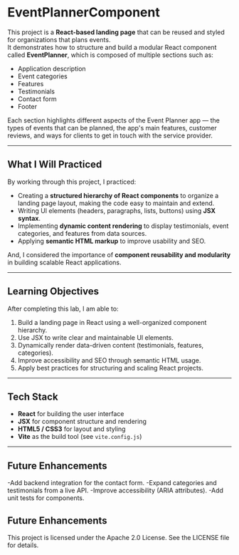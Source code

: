 # EventPlannerComponent

This project is a **React-based landing page** that can be reused and styled for organizations that plans events.  
It demonstrates how to structure and build a modular React component called **EventPlanner**, which is composed of multiple sections such as:

- Application description  
- Event categories  
- Features  
- Testimonials  
- Contact form  
- Footer  

Each section highlights different aspects of the Event Planner app — the types of events that can be planned, the app's main features, customer reviews, and ways for clients to get in touch with the service provider.

---

## What I Will Practiced

By working through this project, I practiced:

- Creating a **structured hierarchy of React components** to organize a landing page layout, making the code easy to maintain and extend.  
- Writing UI elements (headers, paragraphs, lists, buttons) using **JSX syntax**.  
- Implementing **dynamic content rendering** to display testimonials, event categories, and features from data sources.  
- Applying **semantic HTML markup** to improve usability and SEO.  

And, I considered the importance of **component reusability and modularity** in building scalable React applications.

---

## Learning Objectives

After completing this lab, I am able to:

1. Build a landing page in React using a well-organized component hierarchy.  
2. Use JSX to write clear and maintainable UI elements.  
3. Dynamically render data-driven content (testimonials, features, categories).  
4. Improve accessibility and SEO through semantic HTML usage.  
5. Apply best practices for structuring and scaling React projects.  

---

## Tech Stack

- **React** for building the user interface  
- **JSX** for component structure and rendering  
- **HTML5 / CSS3** for layout and styling  
- **Vite** as the build tool (see `vite.config.js`)  

---

## Future Enhancements

-Add backend integration for the contact form.
-Expand categories and testimonials from a live API.
-Improve accessibility (ARIA attributes).
-Add unit tests for components.

## Future Enhancements
This project is licensed under the Apache 2.0 License.
See the LICENSE file for details.
